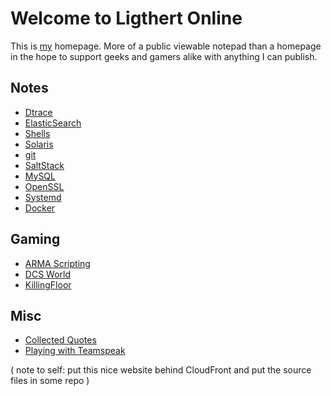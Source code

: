 # Welcome to Ligthert Online

This is [my](about.md) homepage. More of a public viewable notepad than a homepage in the hope to support geeks and gamers alike with anything I can publish.

## Notes
* [Dtrace](notes/dtrace.md)
* [ElasticSearch](notes/elasticsearch.md)
* [Shells](notes/shells.md)
* [Solaris](notes/solaris.md)
* [git](notes/git.md)
* [SaltStack](notes/saltstack.md)
* [MySQL](notes/mysql.md)
* [OpenSSL](notes/openssl.md)
* [Systemd](notes/systemd.md)
* [Docker](notes/docker.md)

## Gaming
* [ARMA Scripting](gaming/arma.md)
* [DCS World](gaming/dcsw.md)
* [KillingFloor](gaming/kf.md)

## Misc
* [Collected Quotes](misc/quotes.md)
* [Playing with Teamspeak](misc/teamspeak.md)

( note to self: put this nice website behind CloudFront and put the source files in some repo )

